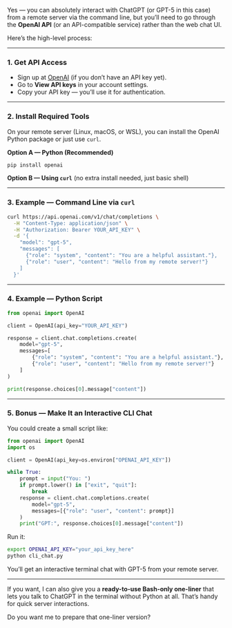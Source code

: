Yes — you can absolutely interact with ChatGPT (or GPT-5 in this case) from a remote server via the command line, but you’ll need to go through the **OpenAI API** (or an API-compatible service) rather than the web chat UI.

Here’s the high-level process:

---

### **1. Get API Access**

* Sign up at [OpenAI](https://platform.openai.com/) (if you don’t have an API key yet).
* Go to **View API keys** in your account settings.
* Copy your API key — you’ll use it for authentication.

---

### **2. Install Required Tools**

On your remote server (Linux, macOS, or WSL), you can install the OpenAI Python package or just use `curl`.

**Option A — Python (Recommended)**

```bash
pip install openai
```

**Option B — Using `curl`** (no extra install needed, just basic shell)

---

### **3. Example — Command Line via `curl`**

```bash
curl https://api.openai.com/v1/chat/completions \
  -H "Content-Type: application/json" \
  -H "Authorization: Bearer YOUR_API_KEY" \
  -d '{
    "model": "gpt-5",
    "messages": [
      {"role": "system", "content": "You are a helpful assistant."},
      {"role": "user", "content": "Hello from my remote server!"}
    ]
  }'
```

---

### **4. Example — Python Script**

```python
from openai import OpenAI

client = OpenAI(api_key="YOUR_API_KEY")

response = client.chat.completions.create(
    model="gpt-5",
    messages=[
        {"role": "system", "content": "You are a helpful assistant."},
        {"role": "user", "content": "Hello from my remote server!"}
    ]
)

print(response.choices[0].message["content"])
```

---

### **5. Bonus — Make It an Interactive CLI Chat**

You could create a small script like:

```python
from openai import OpenAI
import os

client = OpenAI(api_key=os.environ["OPENAI_API_KEY"])

while True:
    prompt = input("You: ")
    if prompt.lower() in ["exit", "quit"]:
        break
    response = client.chat.completions.create(
        model="gpt-5",
        messages=[{"role": "user", "content": prompt}]
    )
    print("GPT:", response.choices[0].message["content"])
```

Run it:

```bash
export OPENAI_API_KEY="your_api_key_here"
python cli_chat.py
```

You’ll get an interactive terminal chat with GPT-5 from your remote server.

---

If you want, I can also give you a **ready-to-use Bash-only one-liner** that lets you talk to ChatGPT in the terminal without Python at all. That’s handy for quick server interactions.

Do you want me to prepare that one-liner version?
